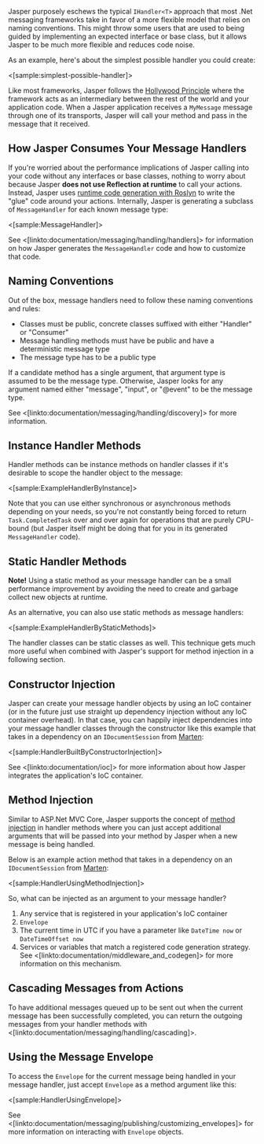 <!--title:Message Handlers -->

Jasper purposely eschews the typical `IHandler<T>` approach that most .Net messaging frameworks take in favor of a more flexible
model that relies on naming conventions. This might throw some users that are used to being guided by implementing an expected interface
or base class, but it allows Jasper to be much more flexible and reduces code noise.

As an example, here's about the simplest possible handler you could create:

<[sample:simplest-possible-handler]>

Like most frameworks, Jasper follows the [Hollywood Principle](http://wiki.c2.com/?HollywoodPrinciple) where the framework acts as an intermediary
between the rest of the world and your application code. When a Jasper application receives a `MyMessage` message through one of its transports, Jasper will call your method and pass in the message that it received.

## How Jasper Consumes Your Message Handlers

If you're worried about the performance implications of Jasper calling into your code without any interfaces or base classes, nothing to worry about because Jasper **does not use Reflection at runtime** to call your actions. Instead, Jasper uses [runtime
code generation with Roslyn](https://jeremydmiller.com/2015/11/11/using-roslyn-for-runtime-code-generation-in-marten/) to write the "glue" code around your actions. Internally, Jasper is generating a subclass of `MessageHandler` for each known message type:

<[sample:MessageHandler]>

See <[linkto:documentation/messaging/handling/handlers]> for information on how Jasper generates the `MessageHandler` code
and how to customize that code.

## Naming Conventions

Out of the box, message handlers need to follow these naming conventions and rules:

* Classes must be public, concrete classes suffixed with either "Handler" or "Consumer"
* Message handling methods must have be public and have a deterministic message type
* The message type has to be a public type

If a candidate method has a single argument, that argument type is assumed to be the message type. Otherwise, Jasper
looks for any argument named either "message", "input", or "@event" to be the message type.

See <[linkto:documentation/messaging/handling/discovery]> for more information.

## Instance Handler Methods

Handler methods can be instance methods on handler classes if it's desirable to scope the handler object to the message:

<[sample:ExampleHandlerByInstance]>

Note that you can use either synchronous or asynchronous methods depending on your needs, so you're not constantly being
forced to return `Task.CompletedTask` over and over again for operations that are purely CPU-bound (but Jasper itself might be doing
that for you in its generated `MessageHandler` code).



## Static Handler Methods

<div class="alert alert-info"><b>Note!</b> Using a static method as your message handler can be a small performance
improvement by avoiding the need to create and garbage collect new objects at runtime.</div>

As an alternative, you can also use static methods as message handlers:

<[sample:ExampleHandlerByStaticMethods]>

The handler classes can be static classes as well. This technique gets much more useful when combined with Jasper's
support for method injection in a following section.

## Constructor Injection

Jasper can create your message handler objects by using an IoC container (or in the future just use straight up dependency injection
without any IoC container overhead). In that case, you can happily inject dependencies into your message handler classes through the
constructor like this example that takes in a dependency on an `IDocumentSession` from [Marten](http://jasperfx.github.io/marten):

<[sample:HandlerBuiltByConstructorInjection]>

See <[linkto:documentation/ioc]> for more information about how Jasper integrates the application's IoC container.

## Method Injection

Similar to ASP.Net MVC Core, Jasper supports the concept of [method injection](https://www.martinfowler.com/articles/injection.html) in handler methods where you can just accept additional
arguments that will be passed into your method by Jasper when a new message is being handled.

Below is an example action method that takes in a dependency on an `IDocumentSession` from [Marten](http://jasperfx.github.io/marten):

<[sample:HandlerUsingMethodInjection]>

So, what can be injected as an argument to your message handler?

1. Any service that is registered in your application's IoC container
1. `Envelope`
1. The current time in UTC if you have a parameter like `DateTime now` or `DateTimeOffset now`
1. Services or variables that match a registered code generation strategy. See <[linkto:documentation/middleware_and_codegen]> for more information on this mechanism.

## Cascading Messages from Actions

To have additional messages queued up to be sent out when the current message has been successfully completed,
you can return the outgoing messages from your handler methods with <[linkto:documentation/messaging/handling/cascading]>.

## Using the Message Envelope

To access the `Envelope` for the current message being handled in your message handler, just accept `Envelope` as a method
argument like this:

<[sample:HandlerUsingEnvelope]>

See <[linkto:documentation/messaging/publishing/customizing_envelopes]> for more information on interacting with `Envelope` objects.
